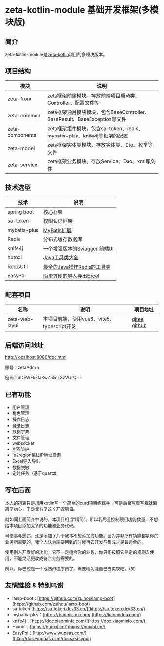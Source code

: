 # zeta-kotlin-module 基础开发框架(多模块版)

## 简介
zeta-kotlin-module是[zeta-kotlin](https://gitee.com/xia5800/zeta-kotlin)项目的多模块版本。

## 项目结构

| 模块              | 说明                                                        |
|-----------------|-----------------------------------------------------------|
| zeta-front      | zeta框架前端模块。存放前端项目启动类、Controller、配置文件等                     |
| zeta-common     | zeta框架通用模块模块，包含BaseController、BaseResult、BaseException等文件 |
| zeta-components | zeta框架组件模块，包含sa-token、redis、mybatis-plus、knife4j等框架的配置    |
| zeta-model      | zeta框架实体类模块，存放实体类、Dto、枚举等文件                               |
| zeta-service    | zeta框架业务模块。存放Service、Dao、xml等文件                           |


## 技术选型

| 技术           | 说明                                                        |
|--------------|-----------------------------------------------------------|
| spring boot  | 核心框架                                                      |
| sa-token     | 权限认证框架                                                    |
| mybatis-plus | [MyBatis扩展](https://doc.xiaominfo.com/)                   |
| Redis        | 分布式缓存数据库                                                  |
| knife4j      | [一个增强版本的Swagger 前端UI](https://doc.xiaominfo.com/knife4j/) |
| hutool       | [Java工具类大全](https://hutool.cn/docs/#/)                    |
| RedisUtil    | [最全的Java操作Redis的工具类](https://gitee.com/whvse/RedisUtil)   |
| EasyPoi      | [简单方便的导入导出Excel](https://gitee.com/lemur/easypoi)         |

## 配套项目

| 名称             | 说明                              | 项目地址                                                                                                   |
|----------------|---------------------------------|--------------------------------------------------------------------------------------------------------|
| zeta-web-layui | 本项目前端，使用vue3、vite5、typescript开发 | [gitee](https://gitee.com/xia5800/zeta-web-layui)  [github](https://github.com/xia5800/zeta-web-layui) |

## 后端访问地址
[http://localhost:8080/doc.html](http://localhost:8080/doc.html)

账号：zetaAdmin

密码：dDEWFk6fJKwZ55cL3zVUsQ==

## 已有功能

- 用户管理
- 角色管理
- 操作日志
- 登录日志
- 数据字典
- 文件管理
- websocket
- XSS防护
- Ip2region离线IP地址查询
- Excel导入导出
- 数据脱敏
- 定时任务（基于quartz)


## 写在后面

本人的初衷只是想用kotlin写一个简单的curd项目练练手，可是后面写着写着就偏离了初心，于是便有了这个开源项目。

就如同上面简介中说的，本项目相当“精简”。所以我尽量控制项目功能数量，不想给本项目添加太多的功能和业务代码。

可惜事与愿违，还是添加了几个我本不想添加的功能。因为并非所有功能都是你的业务所需要的，我个人认为需要用到的时候再去开发与集成才是最适合的。

使用别人开发好的功能，它不一定适合你的业务，你只能按照它制定的规则去使用，不能灵活更改成符合业务需要的。

所以，你已经是一个成熟的程序员了，需要啥功能自己去实现吧。（笑


## 友情链接 & 特别鸣谢

- lamp-boot：[https://github.com/zuihou/lamp-boot](https://github.com/zuihou/lamp-boot)
- sa-token [https://sa-token.dev33.cn/](https://sa-token.dev33.cn/)
- mybatis-plus：[https://baomidou.com/](https://baomidou.com/)
- knife4j：[https://doc.xiaominfo.com/](https://doc.xiaominfo.com/)
- Hutool：[https://hutool.cn/](https://hutool.cn/)
- EasyPoi：[http://www.wupaas.com/](http://doc.wupaas.com/docs/easypoi)
